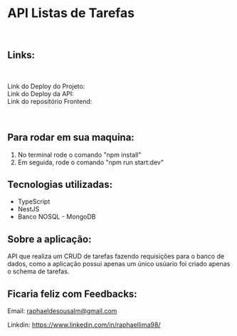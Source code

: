 # API Listas de Tarefas

<br/>

## Links:

<br/>

Link do Deploy do Projeto:
<br/>
Link do Deploy da API:
<br/>
Link do repositório Frontend:

<br/>

## Para rodar em sua maquina:

1. No terminal rode o comando "npm install"
   <br/>
2. Em seguida, rode o comando "npm run start:dev"

## Tecnologias utilizadas:

<ul>

  <li>TypeScript</li>

  <li>NestJS</li>

  <li>Banco NOSQL - MongoDB</li>

</ul>

## Sobre a aplicação:

API que realiza um CRUD de tarefas fazendo requisições para o banco de dados, como a aplicação possui apenas um único usúario foi criado apenas o schema de tarefas.

## Ficaria feliz com Feedbacks:

Email: raphaeldesousalm@gmail.com <br>

Linkdin: https://www.linkedin.com/in/raphaellima98/
